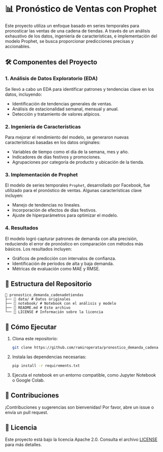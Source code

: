 # 📊 Pronóstico de Ventas con Prophet  

Este proyecto utiliza un enfoque basado en series temporales para pronosticar las ventas de una cadena de tiendas. A través de un análisis exhaustivo de los datos, ingeniería de características, e implementación del modelo Prophet, se busca proporcionar predicciones precisas y accionables.  

## 🛠️ Componentes del Proyecto  
### 1. Análisis de Datos Exploratorio (EDA)  
Se llevó a cabo un EDA para identificar patrones y tendencias clave en los datos, incluyendo:  
- Identificación de tendencias generales de ventas.  
- Análisis de estacionalidad semanal, mensual y anual.  
- Detección y tratamiento de valores atípicos.  

### 2. Ingeniería de Características  
Para mejorar el rendimiento del modelo, se generaron nuevas características basadas en los datos originales:  
- Variables de tiempo como el día de la semana, mes y año.  
- Indicadores de días festivos y promociones.  
- Agrupaciones por categoría de producto y ubicación de la tienda.  

### 3. Implementación de Prophet  
El modelo de series temporales `Prophet`, desarrollado por Facebook, fue utilizado para el pronóstico de ventas. Algunas características clave incluyen:  
- Manejo de tendencias no lineales.  
- Incorporación de efectos de días festivos.  
- Ajuste de hiperparámetros para optimizar el modelo.  

### 4. Resultados  
El modelo logró capturar patrones de demanda con alta precisión, reduciendo el error de pronóstico en comparación con métodos más básicos. Los resultados incluyen:  
- Gráficos de predicción con intervalos de confianza.  
- Identificación de períodos de alta y baja demanda.  
- Métricas de evaluación como MAE y RMSE.  

## 📂 Estructura del Repositorio
```
📁 pronostico_demanda_cadenadetiendas
├── 📂 data/ # Datos originales
├── 📂 notebook/ # Notebook con el análisis y modelo
├── 📜 README.md # Este archivo
└── 📜 LICENSE # Información sobre la licencia
```

## 🚀 Cómo Ejecutar

1. Clona este repositorio:  
   ```bash
   git clone https://github.com/ramiroperata/pronostico_demanda_cadenadetiendas.git

2. Instala las dependencias necesarias:  
   ```bash
   pip install -r requirements.txt

3. Ejecuta el notebook en un entorno compatible, como Jupyter Notebook o Google Colab.

## 🤝 Contribuciones
¡Contribuciones y sugerencias son bienvenidas! Por favor, abre un issue o envía un pull request.

## 📜 Licencia
Este proyecto está bajo la licencia Apache 2.0. Consulta el archivo [LICENSE](LICENSE) para más detalles.
